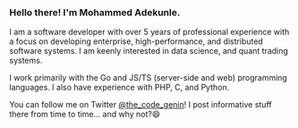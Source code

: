 ### Hello there! I'm Mohammed Adekunle.

I am a software developer with over 5 years of professional experience with a focus on developing enterprise, high-performance, and distributed software systems. I am keenly interested in data science, and quant trading systems.

I work primarily with the Go and JS/TS (server-side and web) programming languages. I also have experience with PHP, C, and Python.

You can follow me on Twitter [@the_code_genin](https://twitter.com/the_code_genin)! I post informative stuff there from time to time... and why not?😄
